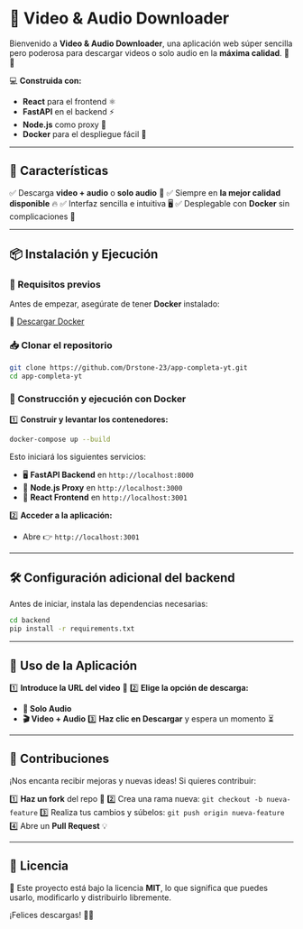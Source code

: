 # 🚀 Video & Audio Downloader

Bienvenido a **Video & Audio Downloader**, una aplicación web súper sencilla pero poderosa para descargar videos o solo audio en la **máxima calidad**. 🎥🎶

💻 **Construida con:**
- **React** para el frontend ⚛️
- **FastAPI** en el backend ⚡
- **Node.js** como proxy 🚀
- **Docker** para el despliegue fácil 🐳

---

## 🌟 Características
✅ Descarga **video + audio** o **solo audio** 🎵
✅ Siempre en **la mejor calidad disponible** 🔥
✅ Interfaz sencilla e intuitiva 🖥️
✅ Desplegable con **Docker** sin complicaciones 🐳

---

## 📦 Instalación y Ejecución

### 🔧 Requisitos previos
Antes de empezar, asegúrate de tener **Docker** instalado:

🔗 [Descargar Docker](https://www.docker.com/get-started)

### 📥 Clonar el repositorio

```bash
git clone https://github.com/Drstone-23/app-completa-yt.git
cd app-completa-yt
```

### 🚀 Construcción y ejecución con Docker

1️⃣ **Construir y levantar los contenedores:**
```bash
docker-compose up --build
```

Esto iniciará los siguientes servicios:
- 🖥 **FastAPI Backend** en `http://localhost:8000`
- 🔄 **Node.js Proxy** en `http://localhost:3000`
- 🎨 **React Frontend** en `http://localhost:3001`

2️⃣ **Acceder a la aplicación:**
   - Abre 👉 `http://localhost:3001`

---

## 🛠 Configuración adicional del backend

Antes de iniciar, instala las dependencias necesarias:
```bash
cd backend
pip install -r requirements.txt
```

---

## 🎯 Uso de la Aplicación

1️⃣ **Introduce la URL del video** 🎥
2️⃣ **Elige la opción de descarga:**
   - **🎵 Solo Audio**
   - **🎬 Video + Audio**
3️⃣ **Haz clic en Descargar** y espera un momento ⏳

---

## 🤝 Contribuciones

¡Nos encanta recibir mejoras y nuevas ideas! Si quieres contribuir:

1️⃣ **Haz un fork** del repo 🚀
2️⃣ Crea una rama nueva: `git checkout -b nueva-feature`
3️⃣ Realiza tus cambios y súbelos: `git push origin nueva-feature`
4️⃣ Abre un **Pull Request** 💡

---

## 📜 Licencia

📄 Este proyecto está bajo la licencia **MIT**, lo que significa que puedes usarlo, modificarlo y distribuirlo libremente.

¡Felices descargas! 🚀🎶

